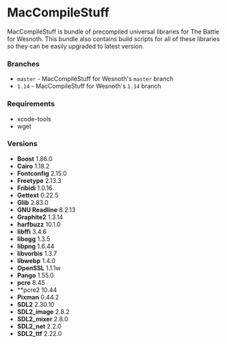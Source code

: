 # MacCompileStuff
MacCompileStuff is bundle of precompiled universal libraries for The Battle for Wesnoth. This bundle also contains build scripts for all of these libraries so they can be easily upgraded to latest version.

### Branches
* `master` - MacCompileStuff for Wesnoth's `master` branch
* `1.14` - MacCompileStuff for Wesnoth's `1.14` branch

### Requirements
* xcode-tools
* wget

### Versions
* **Boost** 1.86.0
* **Cairo** 1.18.2
* **Fontconfig** 2.15.0
* **Freetype** 2.13.3
* **Fribidi** 1.0.16
* **Gettext** 0.22.5
* **Glib** 2.83.0
* **GNU Readline** 8.2.13
* **Graphite2** 1.3.14
* **harfbuzz** 10.1.0
* **libffi** 3.4.6
* **libogg** 1.3.5
* **libpng** 1.6.44
* **libvorbis** 1.3.7
* **libwebp** 1.4.0
* **OpenSSL** 1.1.1w
* **Pango** 1.55.0
* **pcre** 8.45
* **pcre2 10.44
* **Pixman** 0.44.2
* **SDL2** 2.30.10
* **SDL2_image** 2.8.2
* **SDL2_mixer** 2.8.0
* **SDL2_net** 2.2.0
* **SDL2_ttf** 2.22.0

